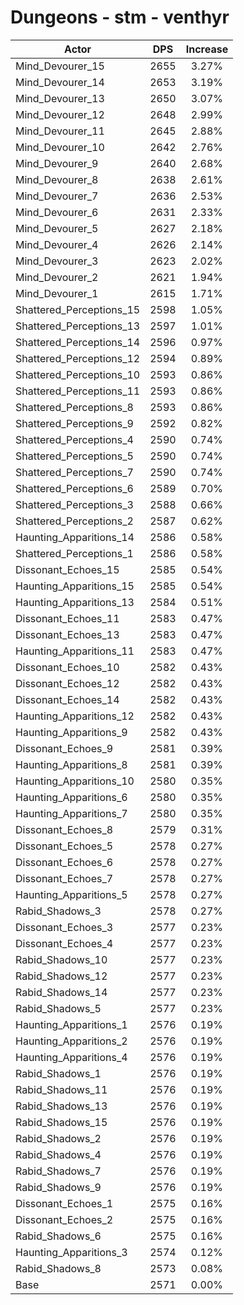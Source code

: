 # Dungeons - stm - venthyr
| Actor | DPS | Increase |
|---|:---:|:---:|
|Mind_Devourer_15|2655|3.27%|
|Mind_Devourer_14|2653|3.19%|
|Mind_Devourer_13|2650|3.07%|
|Mind_Devourer_12|2648|2.99%|
|Mind_Devourer_11|2645|2.88%|
|Mind_Devourer_10|2642|2.76%|
|Mind_Devourer_9|2640|2.68%|
|Mind_Devourer_8|2638|2.61%|
|Mind_Devourer_7|2636|2.53%|
|Mind_Devourer_6|2631|2.33%|
|Mind_Devourer_5|2627|2.18%|
|Mind_Devourer_4|2626|2.14%|
|Mind_Devourer_3|2623|2.02%|
|Mind_Devourer_2|2621|1.94%|
|Mind_Devourer_1|2615|1.71%|
|Shattered_Perceptions_15|2598|1.05%|
|Shattered_Perceptions_13|2597|1.01%|
|Shattered_Perceptions_14|2596|0.97%|
|Shattered_Perceptions_12|2594|0.89%|
|Shattered_Perceptions_10|2593|0.86%|
|Shattered_Perceptions_11|2593|0.86%|
|Shattered_Perceptions_8|2593|0.86%|
|Shattered_Perceptions_9|2592|0.82%|
|Shattered_Perceptions_4|2590|0.74%|
|Shattered_Perceptions_5|2590|0.74%|
|Shattered_Perceptions_7|2590|0.74%|
|Shattered_Perceptions_6|2589|0.70%|
|Shattered_Perceptions_3|2588|0.66%|
|Shattered_Perceptions_2|2587|0.62%|
|Haunting_Apparitions_14|2586|0.58%|
|Shattered_Perceptions_1|2586|0.58%|
|Dissonant_Echoes_15|2585|0.54%|
|Haunting_Apparitions_15|2585|0.54%|
|Haunting_Apparitions_13|2584|0.51%|
|Dissonant_Echoes_11|2583|0.47%|
|Dissonant_Echoes_13|2583|0.47%|
|Haunting_Apparitions_11|2583|0.47%|
|Dissonant_Echoes_10|2582|0.43%|
|Dissonant_Echoes_12|2582|0.43%|
|Dissonant_Echoes_14|2582|0.43%|
|Haunting_Apparitions_12|2582|0.43%|
|Haunting_Apparitions_9|2582|0.43%|
|Dissonant_Echoes_9|2581|0.39%|
|Haunting_Apparitions_8|2581|0.39%|
|Haunting_Apparitions_10|2580|0.35%|
|Haunting_Apparitions_6|2580|0.35%|
|Haunting_Apparitions_7|2580|0.35%|
|Dissonant_Echoes_8|2579|0.31%|
|Dissonant_Echoes_5|2578|0.27%|
|Dissonant_Echoes_6|2578|0.27%|
|Dissonant_Echoes_7|2578|0.27%|
|Haunting_Apparitions_5|2578|0.27%|
|Rabid_Shadows_3|2578|0.27%|
|Dissonant_Echoes_3|2577|0.23%|
|Dissonant_Echoes_4|2577|0.23%|
|Rabid_Shadows_10|2577|0.23%|
|Rabid_Shadows_12|2577|0.23%|
|Rabid_Shadows_14|2577|0.23%|
|Rabid_Shadows_5|2577|0.23%|
|Haunting_Apparitions_1|2576|0.19%|
|Haunting_Apparitions_2|2576|0.19%|
|Haunting_Apparitions_4|2576|0.19%|
|Rabid_Shadows_1|2576|0.19%|
|Rabid_Shadows_11|2576|0.19%|
|Rabid_Shadows_13|2576|0.19%|
|Rabid_Shadows_15|2576|0.19%|
|Rabid_Shadows_2|2576|0.19%|
|Rabid_Shadows_4|2576|0.19%|
|Rabid_Shadows_7|2576|0.19%|
|Rabid_Shadows_9|2576|0.19%|
|Dissonant_Echoes_1|2575|0.16%|
|Dissonant_Echoes_2|2575|0.16%|
|Rabid_Shadows_6|2575|0.16%|
|Haunting_Apparitions_3|2574|0.12%|
|Rabid_Shadows_8|2573|0.08%|
|Base|2571|0.00%|
